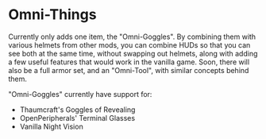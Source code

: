 # Omni-Things
Currently only adds one item, the "Omni-Goggles". By combining them with various helmets from other mods, you can combine HUDs so that you can see both at the same time, without swapping out helmets, along with adding a few useful features that would work in the vanilla game.
Soon, there will also be a full armor set, and an "Omni-Tool", with similar concepts behind them.

"Omni-Goggles" currently have support for:
- Thaumcraft's Goggles of Revealing
- OpenPeripherals' Terminal Glasses
- Vanilla Night Vision
